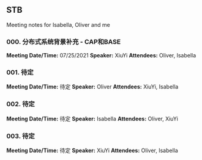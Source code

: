 ## STB

Meeting notes for Isabella, Oliver and me

### 000. 分布式系统背景补充 - CAP和BASE
**Meeting Date/Time:** 07/25/2021 
**Speaker:** XiuYi 
**Attendees:** Oliver, Isabella

### 001. 待定
**Meeting Date/Time:** 待定
**Speaker:**  Oliver
**Attendees:** XiuYi, Isabella

### 002. 待定
**Meeting Date/Time:** 待定 
**Speaker:**  Isabella
**Attendees:** Oliver, XiuYi

### 003. 待定
**Meeting Date/Time:** 待定 
**Speaker:** XiuYi 
**Attendees:** Oliver, Isabella